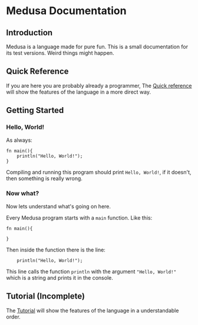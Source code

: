 # Medusa Documentation

## Introduction

Medusa is a language made for pure fun. This is a small documentation for its test versions. Weird things might happen.

## Quick Reference

If you are here you are probably already a programmer, The [Quick reference](quick_ref.md) will show the features of the language in a more direct way.

## Getting Started

### Hello, World!

As always:

```
fn main(){
    println("Hello, World!");
}
```

Compiling and running this program should print `Hello, World!`, if it doesn't, then something is really wrong.

### Now what?

Now lets understand what's going on here.

Every Medusa program starts with a `main` function. Like this:

```mds
fn main(){

}
```

Then inside the function there is the line:

```mds
    println("Hello, World!");
```

This line calls the function `println` with the argument `"Hello, World!"` which is a string and prints it in the console.

## Tutorial (Incomplete)

The [Tutorial](tutorial.md) will show the features of the language in a understandable order.